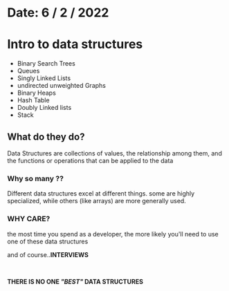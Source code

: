 # Date: 6 / 2 / 2022

# Intro to data structures

- Binary Search Trees
- Queues
- Singly Linked Lists
- undirected unweighted Graphs
- Binary Heaps
- Hash Table
- Doubly Linked lists
- Stack

## What do they do?

Data Structures are collections of values, the relationship among them, and the functions or operations that can be applied to the data

### Why so many ??

Different data structures excel at different things. some are highly specialized, while others (like arrays) are more generally used.

### WHY CARE?

the most time you spend as a developer, the more likely you'll need to use one of these data structures
<br>

and of course..**INTERVIEWS**

<br>

**THERE IS NO ONE _"BEST"_ DATA STRUCTURES**
